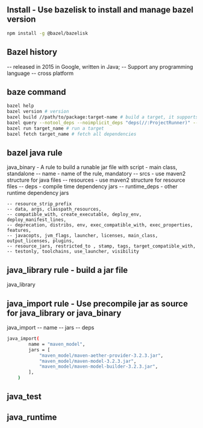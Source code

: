 ## Install - Use bazelisk to install and manage bazel version
```BASH
npm install -g @bazel/bazelisk

```

## Bazel history
-- released in 2015 in Google, written in Java;
-- Support any programming language
-- cross platform

## baze command
```BASH
bazel help
bazel version # version
bazel build //path/to/package:target-name # build a target, it supports build multiple targets at a time
bazel query --notool_deps --noimplicit_deps "deps(//:ProjectRunner)" --output graph # dependency
bazel run target_name # run a target
bazel fetch target_name # fetch all dependencies
```
 ## bazel java rule
 java_binary - A rule to build a runable jar file with script - main class, standalone
    -- name - name of the rule, mandatory
    -- srcs - use maven2 structure for java files 
    -- resources - use maven2 structure for resource files
    -- deps - compile time dependency jars
    -- runtime_deps - other runtime dependency jars

    -- resource_strip_prefix
    -- data, args, classpath_resources, 
    -- compatible_with, create_executable, deploy_env, deploy_manifest_lines, 
    -- deprecation, distribs, env, exec_compatible_with, exec_properties, features, 
    -- javacopts, jvm_flags, launcher, licenses, main_class, output_licenses, plugins, 
    -- resource_jars, restricted_to , stamp, tags, target_compatible_with, 
    -- testonly, toolchains, use_launcher, visibility

## java_library rule - build a jar file
java_library

## java_import rule - Use precompile jar as source for java_library or java_binary
java_import 
    -- name
    -- jars
    -- deps

```bash 
java_import(
        name = "maven_model",
        jars = [
            "maven_model/maven-aether-provider-3.2.3.jar",
            "maven_model/maven-model-3.2.3.jar",
            "maven_model/maven-model-builder-3.2.3.jar",
        ],
    )
```
## java_test

## java_runtime